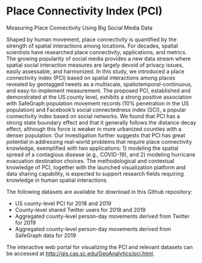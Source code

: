 # Place Connectivity Index (PCI)
Measuring Place Connectivity Using Big Social Media Data

Shaped by human movement, place connectivity is quantified by the strength of spatial interactions among locations. For decades, spatial scientists have researched place connectivity, applications, and metrics. The growing popularity of social media provides a new data stream where spatial social interaction measures are largely devoid of privacy issues, easily assessable, and harmonized. In this study, we introduced a place connectivity index (PCI) based on spatial interactions among places revealed by geotagged tweets as a multiscale, spatiotemporal-continuous, and easy-to-implement measurement. The proposed PCI, established and demonstrated at the US county level, exhibits a strong positive association with SafeGraph population movement records (10% penetration in the US population) and Facebook’s social connectedness index (SCI), a popular connectivity index based on social networks. We found that PCI has a strong state boundary effect and that it generally follows the distance decay effect, although this force is weaker in more urbanized counties with a denser population. Our investigation further suggests that PCI has great potential in addressing real-world problems that require place connectivity knowledge, exemplified with two applications: 1) modeling the spatial spread of a contagious disease (e.g., COVID-19), and 2) modeling hurricane evacuation destination choices. The methodological and contextual knowledge of PCI, together with the launched visualization platform and data sharing capability, is expected to support research fields requiring knowledge in human spatial interactions.

The following datasets are available for download in this Github repository: 

* US county-level PCI for 2018 and 2019
* County-level shared Twitter users for 2018 and 2019
* Aggregated county-level person-day movements derived from Twitter for 2019
* Aggregated county-level person-day movements derived from SafeGraph data for 2019

The interactive web portal for visualizing the PCI and relevant datasets can be accessed at http://gis.cas.sc.edu/GeoAnalytics/pci.html.
